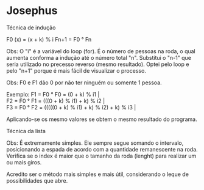 # Josephus


Técnica de indução

F0 (x) = (x + k) % i
Fn+1 = F0 ° Fn

Obs: O "i" é a variável do loop (for). É o número de pessoas na roda, o qual aumenta conforma a indução até o número total "n".
Substítui o "n-1" que seria utilizado no precesso reverso (mesmo resultado).
Optei pelo loop e pelo "n+1" porque é mais fácil de visualizar o processo.

Obs: F0 e F1 dão 0 por não ter ninguém ou somente 1 pessoa.

Exemplo:
F1 = F0 ° F0 = (0 + k) % i1   |   
F2 = F0 ° F1 = (((0 + k) % i1) + k) % i2   |   
F3 = F0 ° F2 = (((((0 + k) % i1) + k) % i2) + k) % i3   |   

Aplicando-se os mesmo valores se obtem o mesmo resultado do programa.

Técnica da lista

Obs: É extremamente simples. Ele sempre segue somando o intervalo, posicionando a espada de acordo com a quantidade remanescente na roda.
Verifica se o index é maior que o tamanho da roda (lenght) para realizar um ou mais giros.

Acredito ser o método mais simples e mais útil, considerando o leque de possibilidades que abre.
